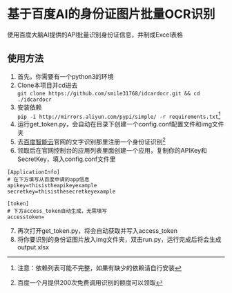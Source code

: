 # 基于百度AI的身份证图片批量OCR识别
使用百度大脑AI提供的API批量识别身份证信息，并制成Excel表格
## 使用方法
1. 首先，你需要有一个python3的环境
2. Clone本项目并cd进去<br>
  `git clone https://github.com/smile31768/idcardocr.git && cd ./idcardocr`
3. 安装依赖<br>
  `pip -i http://mirrors.aliyun.com/pypi/simple/ -r requirements.txt`[^1]
4. 运行get_token.py，会自动在目录下创建一个config.conf配置文件和img文件夹
5. 去[百度智能云](https://cloud.baidu.com/product/ocr_cards)官网的文字识别那里注册一个身份证识别[^2]
6. 领取后在官网控制台的应用列表里面创建一个应用，复制你的APIKey和SecretKey，填入config.conf文件里<br>
  ```
  [ApplicationInfo]
  # 在下方填写从百度申请的app信息
  apikey=thisistheapikeyexample
  secretkey=thisisthesecretkeyexample

  [token]
  # 下方access_token自动生成，无需填写
  accesstoken=
  ```
7. 再次打开get_token.py，将会自动获取并写入access_token
8. 将你要识别的身份证图片放入img文件夹，双击run.py，运行完成后将会生成output.xlsx

[^1]:注意：依赖列表可能不完整，如果有缺少的依赖请自行安装
[^2]:百度一个月提供200次免费调用识别的额度可以领取
